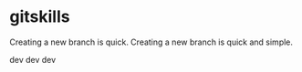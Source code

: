# gitskills
Creating a new branch is quick.
Creating a new branch is quick and simple.

dev dev dev 